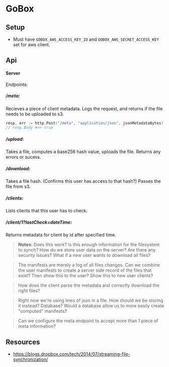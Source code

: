 # GoBox

## Setup
 - Must have `GOBOX_AWS_ACCESS_KEY_ID` and `GOBOX_AWS_SECRET_ACCESS_KEY` set for aws client. 

## Api

#### Server
Endpoints:

##### /meta:
Recieves a piece of client metadata. Logs the request, and returns if the file needs to be uploaded to s3. 
```go
resp, err := http.Post("/meta", "application/json", jsonMetadataBytes)
// resp.Body #=> true
```

##### /upload:
Takes a file, computes a base256 hash value, uploads the file.  Returns any errors or sucess. 

##### /download:
Takes a file hash. (Confirms this user has access to that hash?) Passes the file from s3. 

##### /clients:
Lists clients that this user has to check. 

##### /client/1?lastCheck=dateTime:
Returns metadata for client by id after specified time. 

>**Notes:**
>Does this work? Is this enough information for the filesystem to synch? 
>How do we store user data on the server? Are there any security issues? What if a new user wants to download all files? 

>The manifests are merely a log of all files changes. Can we combine the user manifests to create a server side record of the files that exist? Then show this to the user? Show this to new user clients?

>How does the client parse the metadata and correctly download the right files?

>Right now we're using lines of json in a file. How should we be storing it instead? Database? Would a database allow us to more easily create "computed" manifests?

>Can we configure the meta endpoint to accept more than 1 piece of meta information?


## Resources
 - https://blogs.dropbox.com/tech/2014/07/streaming-file-synchronization/